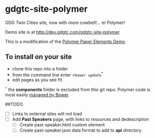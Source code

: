 gdgtc-site-polymer
==================

GDG Twin Cities site, now with more cowbell!... er Polymer!

Demo site is at http://dev.gdgtc.com/gdgtc-site-polymer

This is a modification of the [Polymer Paper Elements Demo](https://www.polymer-project.org/components/paper-elements/demo.html)

## To install on your site
- clone this repo into a folder
- from the command line enter >`bower update`<sup>*</sup>
- edit pages as you see fit.

<sup>`*`</sup> the **components** folder is excluded from this git repo.  Polymer code is most easily [managed by Bower](https://www.polymer-project.org/docs/start/getting-the-code.html#using-bower).


##TODO
- [ ] Links to external sites will not load
- [ ] Add **Past Speakers** page, with links to resources and dedescription
  - [ ] Create past-speaker.html custom element
  - [ ] Create past-speaker.json data format to add to **api** directory
